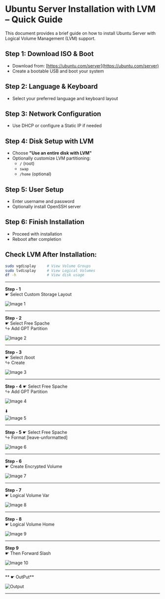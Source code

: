 # Ubuntu Server Installation with LVM – Quick Guide

This document provides a brief guide on how to install Ubuntu Server with Logical Volume Management (LVM) support.

## Step 1: Download ISO & Boot
- Download from: [https://ubuntu.com/server](https://ubuntu.com/server)
- Create a bootable USB and boot your system

## Step 2: Language & Keyboard
- Select your preferred language and keyboard layout

## Step 3: Network Configuration
- Use DHCP or configure a Static IP if needed

## Step 4: Disk Setup with LVM
- Choose **"Use an entire disk with LVM"**
- Optionally customize LVM partitioning:
  - `/` (root)
  - `swap`
  - `/home` (optional)

## Step 5: User Setup
- Enter username and password
- Optionally install OpenSSH server

## Step 6: Finish Installation
- Proceed with installation
- Reboot after completion

## Check LVM After Installation:
```bash
sudo vgdisplay     # View Volume Groups
sudo lvdisplay     # View Logical Volumes
df -h              # View disk usage
```

---
**Step - 1** </br>
  ☛ Select Custom Storage Layout

![Image 1](Images/Coustome-sotorage1.png)

---
**Step - 2** </br>
  ☛ Select Free Spache </br>
            ↪️ Add GPT Partition
            
![Image 2](Images/2.png)

---
            
**Step - 3**  </br>
  ☛ Select /boot </br>
              ↪️ Create
              
![Image 3](Images/3p.png)

---

**Step - 4**
  ☛ Select Free Spache </br>
            ↪️ Add GPT Partition
            
![Image 4](Images/4.png)

 ⬇️          
![Image 5](Images/5.png)

---

**Step - 5**
  ☛ Select Free Spache </br>
            ↪️ Format [leave-unformatted]

![Image 6](Images/leave-unformatted-6.png)

---
            
**Step - 6**  </br>
    ☛ Create Encrypted Volume   
    
![Image 7](Images/Create-encrypted-volume7.png)

---

**Step - 7**  </br>
  ☛ Logical Volume Var

![Image 8](Images/logical-volume-var8.png) 

---

**Step - 8**  </br>
  ☛ Logical Volume Home
  
![Image 9](Images/home-10.png)

---

**Step 9**  </br>
  ☛ Then Forward Slash

![Image 10](Images/forward-slash-10.png)  

---

** ☛ OutPut**

  ![Output](Images/Output.png)

---  

















